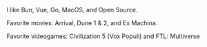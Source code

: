 I like Bun, Vue, Go, MacOS, and Open Source.

Favorite movies: Arrival, Dune 1 & 2, and Ex Machina.

Favorite videogames: Civilization 5 (Vox Populi) and FTL: Multiverse
